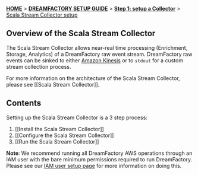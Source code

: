 [**HOME**](Home) > [**DREAMFACTORY SETUP GUIDE**](Setting-up-DreamFactory) > [**Step 1: setup a Collector**](Setting-up-a-Collector) > [Scala Stream Collector setup](Setting-up-the-Scala-Stream-Collector)

## Overview of the Scala Stream Collector

The Scala Stream Collector allows near-real time processing (Enrichment, Storage, Analytics) of a DreamFactory raw event stream. DreamFactory raw events can be sinked to either [Amazon Kinesis][kinesis] or to `stdout` for a custom stream collection process.

For more information on the architecture of the Scala Stream Collector, please see [[Scala Stream Collector]].

## Contents

Setting up the Scala Stream Collector is a 3 step process:

1. [[Install the Scala Stream Collector]]
2. [[Configure the Scala Stream Collector]]
3. [[Run the Scala Stream Collector]]

**Note**: We recommend running all DreamFactory AWS operations through an IAM user with the bare minimum permissions required to run DreamFactory. Please see our [IAM user setup page](IAM-setup) for more information on doing this.

[kinesis]: http://aws.amazon.com/kinesis/
